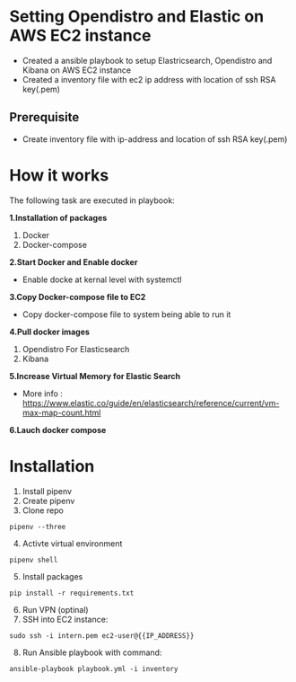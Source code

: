 # Setting Opendistro and Elastic on AWS EC2 instance

 - Created a ansible playbook to setup Elastricsearch, Opendistro and Kibana on AWS EC2 instance
 - Created a inventory file with ec2 ip address with location of ssh RSA key(.pem)

## Prerequisite
 - Create inventory file with ip-address and location of ssh RSA key(.pem)

# How it works
The following task are executed in playbook:

**1.Installation of packages**
 1. Docker
 2. Docker-compose

**2.Start Docker and Enable docker**
- Enable docke at kernal level with systemctl

**3.Copy Docker-compose file to EC2**
- Copy docker-compose file to system being able to run it

**4.Pull docker images** 
1. Opendistro For Elasticsearch
2. Kibana

**5.Increase Virtual Memory for Elastic Search**
-  More info : https://www.elastic.co/guide/en/elasticsearch/reference/current/vm-max-map-count.html

**6.Lauch docker compose**

# Installation
1. Install pipenv
2. Create pipenv
3. Clone repo

```
pipenv --three
```

4. Activte virtual environment
```
pipenv shell
```
5. Install packages
```
pip install -r requirements.txt
```
6. Run VPN (optinal)
7. SSH into EC2 instance:

```
sudo ssh -i intern.pem ec2-user@{{IP_ADDRESS}}
```
8.  Run Ansible playbook with command: 

```
ansible-playbook playbook.yml -i inventory
```
